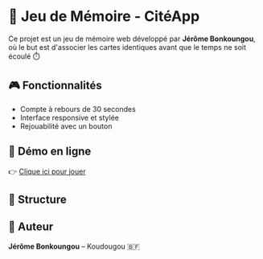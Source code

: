 # 🧠 Jeu de Mémoire - CitéApp

Ce projet est un jeu de mémoire web développé par **Jérôme Bonkoungou**, où le but est d'associer les cartes identiques avant que le temps ne soit écoulé ⏱️

## 🎮 Fonctionnalités
- Compte à rebours de 30 secondes
- Interface responsive et stylée
- Rejouabilité avec un bouton

## 🚀 Démo en ligne
👉 [Clique ici pour jouer](https://jerom-code.github.io/Jeu-memoire/)

## 📁 Structure

## 📧 Auteur
**Jérôme Bonkoungou** – Koudougou 🇧🇫
